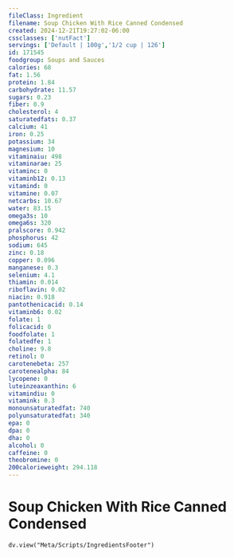 ```yaml
---
fileClass: Ingredient
filename: Soup Chicken With Rice Canned Condensed
created: 2024-12-21T19:27:02-06:00
cssclasses: ['nutFact']
servings: ['Default | 100g','1/2 cup | 126']
id: 171545
foodgroup: Soups and Sauces
calories: 68
fat: 1.56
protein: 1.84
carbohydrate: 11.57
sugars: 0.23
fiber: 0.9
cholesterol: 4
saturatedfats: 0.37
calcium: 41
iron: 0.25
potassium: 34
magnesium: 10
vitaminaiu: 498
vitaminarae: 25
vitaminc: 0
vitaminb12: 0.13
vitamind: 0
vitamine: 0.07
netcarbs: 10.67
water: 83.15
omega3s: 10
omega6s: 320
pralscore: 0.942
phosphorus: 42
sodium: 645
zinc: 0.18
copper: 0.096
manganese: 0.3
selenium: 4.1
thiamin: 0.014
riboflavin: 0.02
niacin: 0.918
pantothenicacid: 0.14
vitaminb6: 0.02
folate: 1
folicacid: 0
foodfolate: 1
folatedfe: 1
choline: 9.8
retinol: 0
carotenebeta: 257
carotenealpha: 84
lycopene: 0
luteinzeaxanthin: 6
vitamindiu: 0
vitamink: 0.3
monounsaturatedfat: 740
polyunsaturatedfat: 340
epa: 0
dpa: 0
dha: 0
alcohol: 0
caffeine: 0
theobromine: 0
200calorieweight: 294.118
---
```


# Soup Chicken With Rice Canned Condensed

```dataviewjs
dv.view("Meta/Scripts/IngredientsFooter")
```